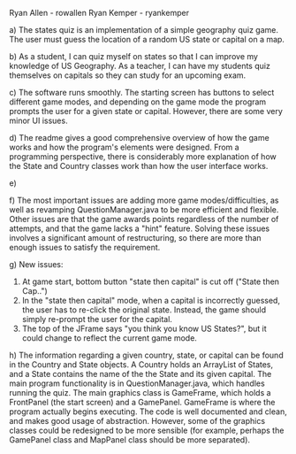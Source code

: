 Ryan Allen - rowallen
Ryan Kemper - ryankemper

a) The states quiz is an implementation of a simple geography quiz game. The user must guess the location of a random US state or capital on a map.

b) As a student, I can quiz myself on states so that I can improve my knowledge of US Geography.
   As a teacher, I can have my students quiz themselves on capitals so they can study for an upcoming exam.
   
c) The software runs smoothly. The starting screen has buttons to select different game modes, and depending on the game mode the program prompts the user for a given state or capital. However, there are some very minor UI issues.

d) The readme gives a good comprehensive overview of how the game works and how the program's elements were designed. From a programming perspective, there is considerably more explanation of how the State and Country classes work than how the user interface works.

e)

f) The most important issues are adding more game modes/difficulties, as well as revamping QuestionManager.java to be more efficient and flexible. Other issues are that the game awards points regardless of the number of attempts, and that the game lacks a "hint" feature. Solving these issues involves a significant amount of restructuring, so there are more than enough issues to satisfy the requirement.

g) New issues:
  1) At game start, bottom button "state then capital" is cut off ("State then Cap..")
  2) In the "state then capital" mode, when a capital is incorrectly guessed, the user has to re-click the original state.     Instead, the game should simply re-prompt the user for the capital.
  3) The top of the JFrame says "you think you know US States?", but it could change to reflect the current game mode.
  
h) The information regarding a given country, state, or capital can be found in the Country and State objects. A Country holds an ArrayList of States, and a State contains the name of the the State and its given capital. The main program functionality is in QuestionManager.java, which handles running the quiz. The main graphics class is GameFrame, which holds a FrontPanel (the start screen) and a GamePanel. GameFrame is where the program actually begins executing. The code is well documented and clean, and makes good usage of abstraction. However, some of the graphics classes could be redesigned to be more sensible (for example, perhaps the GamePanel class and MapPanel class should be more separated).

